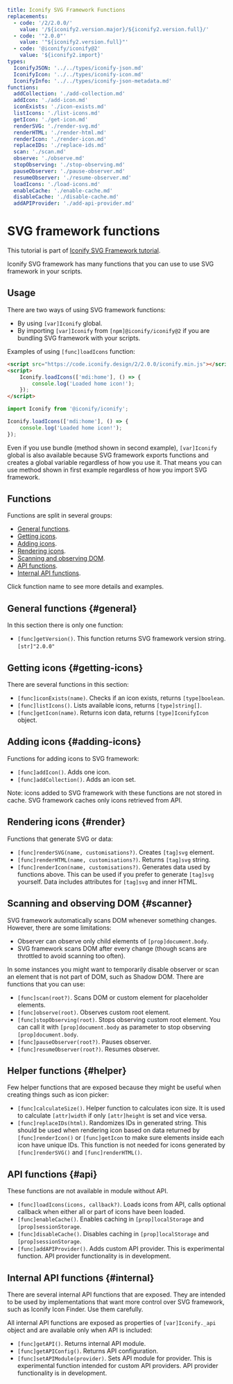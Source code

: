 ```yaml
title: Iconify SVG Framework Functions
replacements:
  - code: '/2/2.0.0/'
    value: '/${iconify2.version.major}/${iconify2.version.full}/'
  - code: '"2.0.0"'
    value: '"${iconify2.version.full}"'
  - code: '@iconify/iconify@2'
    value: '${iconify2.import}'
types:
  IconifyJSON: '../../types/iconify-json.md'
  IconifyIcon: '../../types/iconify-icon.md'
  IconifyInfo: '../../types/iconify-json-metadata.md'
functions:
  addCollection: './add-collection.md'
  addIcon: './add-icon.md'
  iconExists: './icon-exists.md'
  listIcons: './list-icons.md'
  getIcon: './get-icon.md'
  renderSVG: './render-svg.md'
  renderHTML: './render-html.md'
  renderIcon: './render-icon.md'
  replaceIDs: './replace-ids.md'
  scan: './scan.md'
  observe: './observe.md'
  stopObserving: './stop-observing.md'
  pauseObserver: './pause-observer.md'
  resumeObserver: './resume-observer.md'
  loadIcons: './load-icons.md'
  enableCache: './enable-cache.md'
  disableCache: './disable-cache.md'
  addAPIProvider: './add-api-provider.md'
```

# SVG framework functions

This tutorial is part of [Iconify SVG Framework tutorial](./index.md).

Iconify SVG framework has many functions that you can use to use SVG framework in your scripts.

## Usage

There are two ways of using SVG framework functions:

- By using `[var]Iconify` global.
- By importing `[var]Iconify` from `[npm]@iconify/iconify@2` if you are bundling SVG framework with your scripts.

Examples of using `[func]loadIcons` function:

```html
<script src="https://code.iconify.design/2/2.0.0/iconify.min.js"></script>
<script>
	Iconify.loadIcons(['mdi:home'], () => {
		console.log('Loaded home icon!');
	});
</script>
```

```js
import Iconify from '@iconify/iconify';

Iconify.loadIcons(['mdi:home'], () => {
	console.log('Loaded home icon!');
});
```

Even if you use bundle (method shown in second example), `[var]Iconify` global is also available because SVG framework exports functions and creates a global variable regardless of how you use it. That means you can use method shown in first example regardless of how you import SVG framework.

## Functions

Functions are split in several groups:

- [General functions](#general).
- [Getting icons](#getting-icons).
- [Adding icons](#adding-icons).
- [Rendering icons](#render).
- [Scanning and observing DOM](#scanner).
- [API functions](#api).
- [Internal API functions](#internal).

Click function name to see more details and examples.

## General functions {#general}

In this section there is only one function:

- `[func]getVersion()`. This function returns SVG framework version string. `[str]"2.0.0"`

## Getting icons {#getting-icons}

There are several functions in this section:

- `[func]iconExists(name)`. Checks if an icon exists, returns `[type]boolean`.
- `[func]listIcons()`. Lists available icons, returns `[type]string[]`.
- `[func]getIcon(name)`. Returns icon data, returns `[type]IconifyIcon` object.

## Adding icons {#adding-icons}

Functions for adding icons to SVG framework:

- `[func]addIcon()`. Adds one icon.
- `[func]addCollection()`. Adds an icon set.

Note: icons added to SVG framework with these functions are not stored in cache. SVG framework caches only icons retrieved from API.

## Rendering icons {#render}

Functions that generate SVG or data:

- `[func]renderSVG(name, customisations?)`. Creates `[tag]svg` element.
- `[func]renderHTML(name, customisations?)`. Returns `[tag]svg` string.
- `[func]renderIcon(name, customisations?)`. Generates data used by functions above. This can be used if you prefer to generate `[tag]svg` yourself. Data includes attributes for `[tag]svg` and inner HTML.

## Scanning and observing DOM {#scanner}

SVG framework automatically scans DOM whenever something changes. However, there are some limitations:

- Observer can observe only child elements of `[prop]document.body`.
- SVG framework scans DOM after every change (though scans are throttled to avoid scanning too often).

In some instances you might want to temporarily disable observer or scan an element that is not part of DOM, such as Shadow DOM. There are functions that you can use:

- `[func]scan(root?)`. Scans DOM or custom element for placeholder elements.
- `[func]observe(root)`. Observes custom root element.
- `[func]stopObserving(root)`. Stops observing custom root element. You can call it with `[prop]document.body` as parameter to stop observing `[prop]document.body`.
- `[func]pauseObserver(root?)`. Pauses observer.
- `[func]resumeObserver(root?)`. Resumes observer.

## Helper functions {#helper}

Few helper functions that are exposed because they might be useful when creating things such as icon picker:

- `[func]calculateSize()`. Helper function to calculates icon size. It is used to calculate `[attr]width` if only `[attr]height` is set and vice versa.
- `[func]replaceIDs(html)`. Randomizes IDs in generated string. This should be used when rendering icon based on data returned by `[func]renderIcon()` or `[func]getIcon` to make sure elements inside each icon have unique IDs. This function is not needed for icons generated by `[func]renderSVG()` and `[func]renderHTML()`.

## API functions {#api}

These functions are not available in module without API.

- `[func]loadIcons(icons, callback?)`. Loads icons from API, calls optional callback when either all or part of icons have been loaded.
- `[func]enableCache()`. Enables caching in `[prop]localStorage` and `[prop]sessionStorage`.
- `[func]disableCache()`. Disables caching in `[prop]localStorage` and `[prop]sessionStorage`.
- `[func]addAPIProvider()`. Adds custom API provider. This is experimental function. API provider functionality is in development.

## Internal API functions {#internal}

There are several internal API functions that are exposed. They are intended to be used by implementations that want more control over SVG framework, such as Iconify Icon Finder. Use them carefully.

All internal API functions are exposed as properties of `[var]Iconify._api` object and are available only when API is included:

- `[func]getAPI()`. Returns internal API module.
- `[func]getAPIConfig()`. Returns API configuration.
- `[func]setAPIModule(provider)`. Sets API module for provider. This is experimental function intended for custom API providers. API provider functionality is in development.
